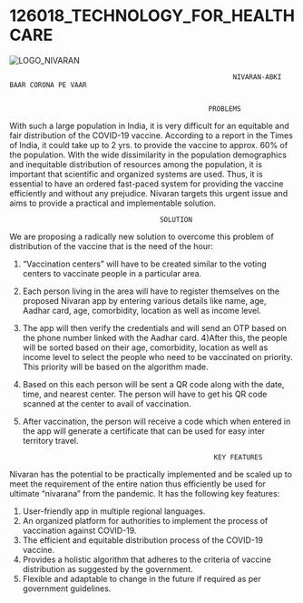 # 126018_TECHNOLOGY_FOR_HEALTHCARE
![LOGO_NIVARAN](https://user-images.githubusercontent.com/70050386/91025931-ac71d900-e617-11ea-8fab-6151f3562098.jpeg)

                                                           NIVARAN-ABKI BAAR CORONA PE VAAR 
                                
                                               
					                                 PROBLEMS
With such a large population in India, it is very difficult for an equitable and fair distribution of the COVID-19 vaccine. According to a report in the Times of India, it could take up to 2 yrs. to provide the vaccine to approx. 60% of the population. With the wide dissimilarity in the population demographics and inequitable distribution of resources among the population, it is important that scientific and organized systems are used. Thus, it is essential to have an ordered fast-paced system for providing the vaccine efficiently and without any prejudice. Nivaran targets this urgent issue and aims to provide a practical and implementable solution. 
			
			                                          
								         SOLUTION 
We are proposing a radically new solution to overcome this problem of distribution of the vaccine that is the need of the hour:
1) “Vaccination centers” will have to be created similar to the voting centers to vaccinate people in a particular area.
2) Each person living in the area will have to register themselves on the proposed Nivaran app by entering various details like name, age, Aadhar card, age, comorbidity, location as well as income level.
3) The app will then verify the credentials and will send an OTP based on the phone number linked with the Aadhar card.
4)After this, the people will be sorted based on their age, comorbidity, location as well as income level to select the people who need to be vaccinated on priority. This priority will be based on the algorithm made.
5) Based on this each person will be sent a QR code along with the date, time, and nearest center. The person will have to get his QR code scanned at the center to avail of vaccination. 
6) After vaccination, the person will receive a code which when entered in the app will generate a certificate that can be used for easy inter territory travel.
 
 
 
					                                  KEY FEATURES 
Nivaran has the potential to be practically implemented and be scaled up to meet the requirement of the entire nation thus efficiently be used for ultimate “nivarana” from the pandemic. It has the following key features:
1)	User-friendly app in multiple regional languages.
2)	An organized platform for authorities to implement the process of vaccination against COVID-19.
3)	The efficient and equitable distribution process of the COVID-19 vaccine.
4)	Provides a holistic algorithm that adheres to the criteria of vaccine distribution as suggested by the government. 
5)	Flexible and adaptable to change in the future if required as per government guidelines.
